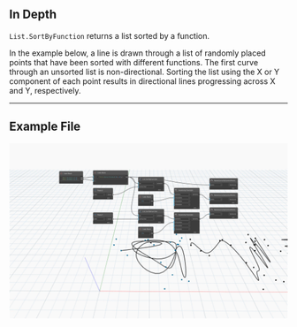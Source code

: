 ## In Depth
`List.SortByFunction` returns a list sorted by a function.  

In the example below, a line is drawn through a list of randomly placed points that have been sorted with different functions. The first curve through an unsorted list is non-directional. Sorting the list using the X or Y component of each point results in directional lines progressing across X and Y, respectively.
___
## Example File

![List.SortByFunction](./List.SortByFunction_img.jpg)